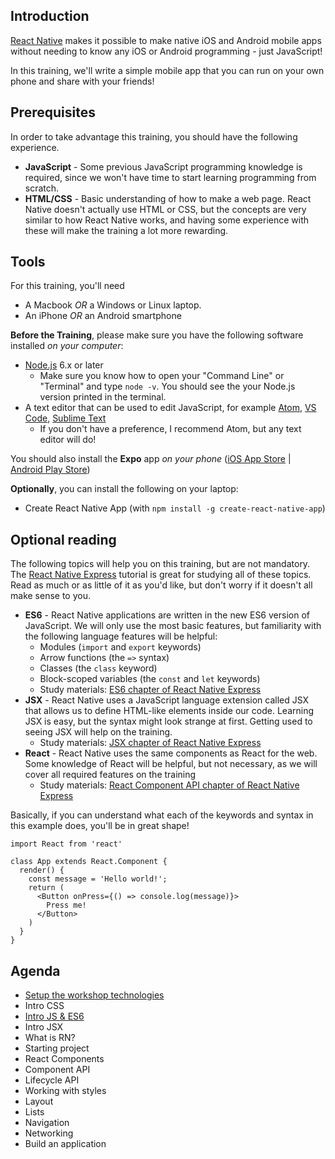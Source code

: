 ## Introduction

[React Native](https://facebook.github.io/react-native/) makes it possible to make native 
iOS and Android mobile apps without needing to know any iOS or Android programming - just JavaScript!

In this training, we'll write a simple mobile app that you can run on your own phone and share with your friends!

## Prerequisites

In order to take advantage this training, you should have the following experience.

- **JavaScript** - Some previous JavaScript programming knowledge is required, since we won't have time to start learning programming from scratch.
- **HTML/CSS** - Basic understanding of how to make a web page. React Native doesn't actually use HTML or CSS, but the concepts are very similar to how React Native works, and having some experience with these will make the training a lot more rewarding.

## Tools

For this training, you'll need 
- A Macbook *OR* a Windows or Linux laptop. 
- An iPhone *OR* an Android smartphone

**Before the Training**, please make sure you have the following software installed *on your computer*:
- [Node.js](https://nodejs.org) 6.x or later
  - Make sure you know how to open your "Command Line" or "Terminal" and type `node -v`. You should see the your Node.js version printed in the terminal.
- A text editor that can be used to edit JavaScript, for example [Atom](https://atom.io/), [VS Code](https://code.visualstudio.com/), [Sublime Text](https://www.sublimetext.com/)
  - If you don't have a preference, I recommend Atom, but any text editor will do!

You should also install the **Expo** app *on your phone*
([iOS App Store](https://itunes.apple.com/app/apple-store/id982107779?mt=8) | [Android Play Store](https://play.google.com/store/apps/details?id=host.exp.exponent&referrer=www))

**Optionally**, you can install the following on your laptop:
- Create React Native App (with `npm install -g create-react-native-app`)


## Optional reading

The following topics will help you on this training, but are not mandatory. The [React Native Express](http://www.reactnativeexpress.com/) tutorial is great for studying all of these topics. Read as much or as little of it as you'd like, but don't worry if it doesn't all make sense to you.

- **ES6** - React Native applications are written in the new ES6 version of JavaScript. We will only use the most basic features, but familiarity with the following language features will be helpful:
  - Modules (`import` and `export` keywords)
  - Arrow functions (the `=>` syntax)
  - Classes (the `class` keyword)
  - Block-scoped variables (the `const` and `let` keywords)
  - Study materials: [ES6 chapter of React Native Express](http://www.reactnativeexpress.com/es6)
- **JSX** - React Native uses a JavaScript language extension called JSX that allows us to define HTML-like elements inside our code. Learning JSX is easy, but the syntax might look strange at first. Getting used to seeing JSX will help on the training.
  - Study materials: [JSX chapter of React Native Express](http://www.reactnativeexpress.com/jsx)
- **React** - React Native uses the same components as React for the web. Some knowledge of React will be helpful, but not necessary, as we will cover all required features on the training
  - Study materials: [React Component API chapter of React Native Express](http://www.reactnativeexpress.com/component_api)

Basically, if you can understand what each of the keywords and syntax in this example does, you'll be in great shape!

```es6
import React from 'react'

class App extends React.Component {
  render() {
    const message = 'Hello world!';
    return (
      <Button onPress={() => console.log(message)}>
        Press me!
      </Button>
    )
  }
}
```


## Agenda

* [Setup the workshop technologies](https://docs.google.com/presentation/d/1RXzmmdMY20VcSQexiJWzGWQRyPCI4zpUh4FaWBjbo_A/edit?usp=sharing)
* Intro CSS
* [Intro JS & ES6](https://codepen.io/alinoltean/pen/mdedXEe?editors=1012)
* Intro JSX
* What is RN? 
* Starting project 
* React Components
* Component API
* Lifecycle API
* Working with styles
* Layout
* Lists
* Navigation 
* Networking 
* Build an application

